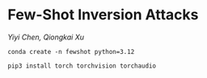 # Few-Shot Inversion Attacks

_Yiyi Chen, Qiongkai Xu_


```
conda create -n fewshot python=3.12

pip3 install torch torchvision torchaudio
 
```
